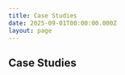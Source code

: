 ```yaml
---
title: Case Studies
date: 2025-09-01T00:00:00.000Z
layout: page
---
```


<section class="why-qbo-hero-section blog-page">
  <div class="container">
  <div class="why-qbo-hero-content">
  <h1>Case Studies</h1>
</div>
</div>
</section>
